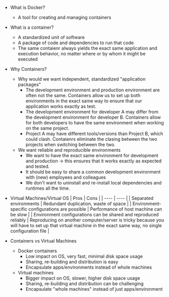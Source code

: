 - What is Docker?
  - A tool for creating and managing containers

- What is a container?
  - A standardized unit of software
  - A package of code and dependencies to run that code
  - The same contaienr always yields the exact same application and execution behavior, no matter where or by whom it might be executed

- Why Containers?
  - Why would we want independent, standardized "application packages"
    - The development environment and production environment are often not the same. Containers allow us to set up both environments in the exact same way to ensure that our application works exactly as test.
    - The development environment for developer A may differ from the development environment for developer B. Containers allow for both developers to have the same environment when working on the same project.
    - Project A may have different tools/versions than Project B, which could clash. Contaienrs eliminate the clasing between the two projects when switching between the two.
  - We want reliable and reproducible environments
    - We want to have the exact same environment for development and production -> this ensures that it works exactly as expected and tested.
    - It should be easy to share a common development environment with (new) employees and colleagues
    - We don't want to uninstall and re-install local dependencies and runtimes all the time. 

- Virtual Machines/Virtual OS
  | Pros | Cons |
  | ---- | ---- |
  | Separated environments | Redundant duplication, waste of space |
  | Environment-specific configurations are possible | Performance of host machine can be slow |
  | Environment configurations can be shared and reproduced reliably | Reproducing on another computer/server is tricky because you will have to set up that virtual machine in the exact same way, no single configuration file |

- Containers vs Virtual Machines
  - Docker containers
    - Low impact on OS, very fast, minimal disk space usage
    - Sharing, re-building and distribution is easy
    - Encapsulate apps/environments instead of whole machines
  - Virtual machines
    - Bigger impact on OS, slower, higher disk space usage
    - Sharing, re-building and distribution can be challenging
    - Encapsulate "whole machines" instead of just apps/environment

